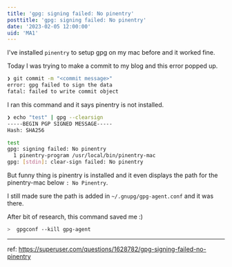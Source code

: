 ```yaml
---
title: 'gpg: signing failed: No pinentry'
posttitle: 'gpg: signing failed: No pinentry'
date: '2023-02-05 12:00:00'
uid: 'MA1'
---
```


I've installed `pinentry` to setup gpg on my mac before and it worked fine.

Today I was trying to make a commit to my blog and this error popped up.

```sh
❯ git commit -m "<commit message>"
error: gpg failed to sign the data
fatal: failed to write commit object
```

I ran this command and it says pinentry is not installed.

```sh
❯ echo "test" | gpg --clearsign
-----BEGIN PGP SIGNED MESSAGE-----
Hash: SHA256

test
gpg: signing failed: No pinentry
  1 pinentry-program /usr/local/bin/pinentry-mac
gpg: [stdin]: clear-sign failed: No pinentry
```

But funny thing is pinentry is installed and it even displays the path for the pinentry-mac below `: No Pinentry`.

I still made sure the path is added in `~/.gnupg/gpg-agent.conf` and it was there.

After bit of research, this command saved me :)

```sh
>  gpgconf --kill gpg-agent
```

---

ref: https://superuser.com/questions/1628782/gpg-signing-failed-no-pinentry
